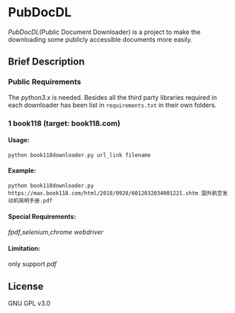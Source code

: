 # PubDocDL
*PubDocDL*(Public Document Downloader) is a project to make the downloading some publicly accessible documents more easily.

## Brief Description

### Public Requirements
The *python3.x* is needed. Besides all the third party libraries required in each downloader has been list in `requirements.txt` in their own folders.
### 1 book118 (target: book118.com)
#### Usage:
`python book118downloader.py url_link filename`
#### Example:
`python book118downloader.py https://max.book118.com/html/2018/0928/6012032034001221.shtm 国外航空发动机简明手册.pdf`
#### Special Requirements:
*fpdf*,*selenium*,*chrome webdriver*
#### Limitation:
only support *pdf*

## License
GNU GPL v3.0
